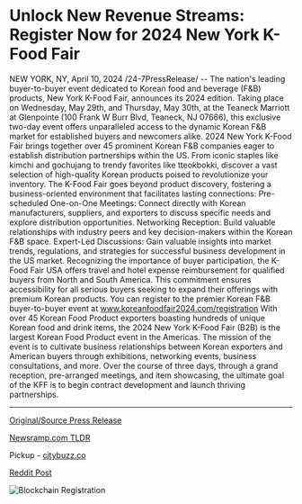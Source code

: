 # Unlock New Revenue Streams: Register Now for 2024 New York K-Food Fair

NEW YORK, NY, April 10, 2024 /24-7PressRelease/ -- The nation's leading buyer-to-buyer event dedicated to Korean food and beverage (F&B) products, New York K-Food Fair, announces its 2024 edition. Taking place on Wednesday, May 29th, and Thursday, May 30th, at the Teaneck Marriott at Glenpointe (100 Frank W Burr Blvd, Teaneck, NJ 07666), this exclusive two-day event offers unparalleled access to the dynamic Korean F&B market for established buyers and newcomers alike.  2024 New York K-Food Fair brings together over 45 prominent Korean F&B companies eager to establish distribution partnerships within the US. From iconic staples like kimchi and gochujang to trendy favorites like tteokbokki, discover a vast selection of high-quality Korean products poised to revolutionize your inventory.  The K-Food Fair goes beyond product discovery, fostering a business-oriented environment that facilitates lasting connections:  Pre-scheduled One-on-One Meetings: Connect directly with Korean manufacturers, suppliers, and exporters to discuss specific needs and explore distribution opportunities. Networking Reception: Build valuable relationships with industry peers and key decision-makers within the Korean F&B space. Expert-Led Discussions: Gain valuable insights into market trends, regulations, and strategies for successful business development in the US market.  Recognizing the importance of buyer participation, the K-Food Fair USA offers travel and hotel expense reimbursement for qualified buyers from North and South America. This commitment ensures accessibility for all serious buyers seeking to expand their offerings with premium Korean products. You can register to the premier Korean F&B buyer-to-buyer event at www.koreanfoodfair2024.com/registration  With over 45 Korean Food Product exporters boasting hundreds of unique Korean food and drink items, the 2024 New York K-Food Fair (B2B) is the largest Korean Food Product event in the Americas. The mission of the event is to cultivate business relationships between Korean exporters and American buyers through exhibitions, networking events, business consultations, and more. Over the course of three days, through a grand reception, pre-arranged meetings, and item showcasing, the ultimate goal of the KFF is to begin contract development and launch thriving partnerships. 

---

[Original/Source Press Release](https://www.24-7pressrelease.com/press-release/509923/unlock-new-revenue-streams-register-now-for-2024-new-york-k-food-fair)
                    

[Newsramp.com TLDR](https://newsramp.com/curated-news/2024-new-york-k-food-fair-unparalleled-access-to-the-dynamic-korean-f-b-market/5eea4724e13c985c5bc4f0616821c408) 


Pickup - [citybuzz.co](https://citybuzz.co/2024/04/10/unlock-new-revenue-streams-with-the-2024-new-york-k-food-fair)
 



[Reddit Post](https://www.reddit.com/r/newsramp/comments/1c0fn41/2024_new_york_kfood_fair_unparalleled_access_to/) 



![Blockchain Registration](https://cdn.newsramp.app/24-7PressRelease/qrcode/244/10/quayev_Z.webp)